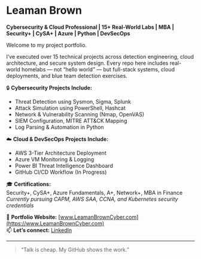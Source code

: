 # Leaman Brown

**Cybersecurity & Cloud Professional | 15+ Real-World Labs | MBA | Security+ | CySA+ | Azure | Python | DevSecOps**

Welcome to my project portfolio.

I’ve executed over 15 technical projects across detection engineering, cloud architecture, and secure system design. Every repo here includes real-world homelabs — not “hello world” — but full-stack systems, cloud deployments, and blue team detection exercises.

🔒 **Cybersecurity Projects Include:**  
- Threat Detection using Sysmon, Sigma, Splunk  
- Attack Simulation using PowerShell, Hashcat  
- Network & Vulnerability Scanning (Nmap, OpenVAS)  
- SIEM Configuration, MITRE ATT&CK Mapping  
- Log Parsing & Automation in Python

☁️ **Cloud & DevSecOps Projects Include:**  
- AWS 3-Tier Architecture Deployment  
- Azure VM Monitoring & Logging  
- Power BI Threat Intelligence Dashboard  
- GitHub CI/CD Workflow (In Progress)

🎓 **Certifications:**  
Security+, CySA+, Azure Fundamentals, A+, Network+, MBA in Finance  
*Currently pursuing CAPM, AWS SAA, CCNA, and Kubernetes security credentials*

🔗 **Portfolio Website:** [www.LeamanBrownCyber.com](https://www.LeamanBrownCyber.com)  
📫 **Let’s connect:** [LinkedIn](https://linkedin.com/in/LeamanBrown)

---

> “Talk is cheap. My GitHub shows the work.”